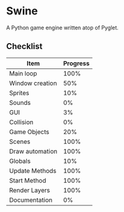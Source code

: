 # Swine
A Python game engine written atop of Pyglet.

## Checklist
| Item | Progress |
| ---- | -------- |
| Main loop | 100% |
| Window creation | 50% |
| Sprites | 10% |
| Sounds | 0% |
| GUI | 3% |
| Collision | 0% |
| Game Objects | 20% |
| Scenes | 100% |
| Draw automation | 100% |
| Globals | 10% |
| Update Methods | 100% |
| Start Method | 100% |
| Render Layers | 100% |
| Documentation | 0% |
